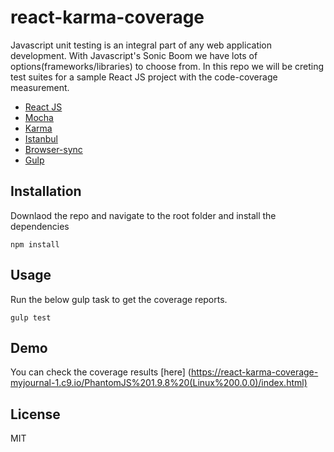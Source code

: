 # react-karma-coverage
Javascript unit testing is an integral part of any web application development. With Javascript's Sonic Boom we have lots of options(frameworks/libraries) to choose from. In this repo we will be creting test suites for a sample React JS project with the code-coverage measurement.
* [React JS](https://facebook.github.io/react/)
* [Mocha](https://mochajs.org/)
* [Karma](http://karma-runner.github.io/0.13/index.html)
* [Istanbul](https://gotwarlost.github.io/istanbul/)
* [Browser-sync](http://www.browsersync.io/)
* [Gulp](http://gulpjs.com/)

## Installation

Downlaod the repo and navigate to the root folder and install the dependencies

```
npm install

```

## Usage

Run the below gulp task to get the coverage reports. 

```
gulp test

```

## Demo

You can check the coverage results [here] (https://react-karma-coverage-myjournal-1.c9.io/PhantomJS%201.9.8%20(Linux%200.0.0)/index.html)

## License

MIT